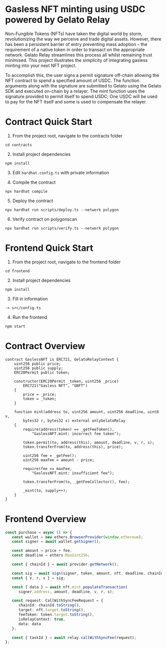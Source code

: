 # Gasless NFT minting using USDC powered by Gelato Relay
Non-Fungible Tokens (NFTs) have taken the digital world by storm, revolutionizing the way we perceive and trade digital assets. However, there has been a persistent barrier of entry preventing mass adoption – the requirement of a native token in order to transact on the appropriate network. Gelato Relay streamlines this process all whilst remaining trust minimised. This project illustrates the simplicity of integrating gasless minting into your next NFT project.

To accomplish this, the user signs a permit signature off-chain allowing the NFT contract to spend a specified amount of USDC. The function arguments along with the signature are submitted to Gelato using the Gelato SDK and executed on-chain by a relayer. The mint function uses the signature provided to permit itself to spend USDC; One USDC will be used to pay for the NFT itself and some is used to compensate the relayer.

# Contract Quick Start

1. From the project root, navigate to the contracts folder
```
cd contracts
```

2. Install project dependencies
```
npm install
```

3. Edit `hardhat.config.ts` with private information

4. Compile the contract
```
npx hardhat compile
```

5. Deploy the contract
```
npx hardhat run scripts/deploy.ts --network polygon
```

6. Verify contract on polygonscan
```
npx hardhat run scripts/verify.ts --network polygon
```

# Frontend Quick Start

1. From the project root, navigate to the frontend folder
```
cd frontend
```

2. Install project dependencies
```
npm install
```

3. Fill in information
```
-> src/config.ts
```

4. Run the frontend
```
npm start
```

# Contract Overview
```solidity
contract GaslessNFT is ERC721, GelatoRelayContext {
    uint256 public price;
    uint256 public supply;
    ERC20Permit public token;

    constructor(ERC20Permit _token, uint256 _price)
        ERC721("Gasless NFT", "GNFT")
    {
        price = _price;
        token = _token;
    }

    function mint(address to, uint256 amount, uint256 deadline, uint8 v,
        bytes32 r, bytes32 s) external onlyGelatoRelay
    {
        require(address(token) == _getFeeToken(),
            "GaslessNFT.mint: incorrect fee token");

        token.permit(to, address(this), amount, deadline, v, r, s);
        token.transferFrom(to, address(this), price);

        uint256 fee = _getFee();
        uint256 maxFee = amount - price;

        require(fee <= maxFee,
            "GaslessNFT.mint: insufficient fee");

        token.transferFrom(to, _getFeeCollector(), fee);

        _mint(to, supply++);
    }
}
```

# Frontend Overview
```ts
const purchase = async () => {
   const wallet = new ethers.BrowserProvider(window.ethereum);
   const signer = await wallet.getSigner();

   const amount = price + fee;
   const deadline = ethers.MaxUint256;

   const { chainId } = await provider.getNetwork();

   const sig = await sign(signer, token, amount, nft, deadline, chainId);
   const { v, r, s } = sig;

   const { data } = await nft.mint.populateTransaction(
      signer.address, amount, deadline, v, r, s);

   const request: CallWithSyncFeeRequest = {
      chainId: chainId.toString(),
      target: nft.target.toString(),
      feeToken: token.target.toString(),
      isRelayContext: true,
      data: data
   };

   const { taskId } = await relay.callWithSyncFee(request);
};
```